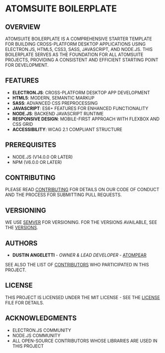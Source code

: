 # ATOMSUITE BOILERPLATE

## OVERVIEW

ATOMSUITE BOILERPLATE IS A COMPREHENSIVE STARTER TEMPLATE FOR BUILDING CROSS-PLATFORM DESKTOP APPLICATIONS USING ELECTRON.JS, HTML5, CSS3, SASS, JAVASCRIPT, AND NODE.JS. THIS BOILERPLATE SERVES AS THE FOUNDATION FOR ALL ATOMSUITE PROJECTS, PROVIDING A CONSISTENT AND EFFICIENT STARTING POINT FOR DEVELOPMENT.

## FEATURES

- **ELECTRON.JS**: CROSS-PLATFORM DESKTOP APP DEVELOPMENT
- **HTML5**: MODERN, SEMANTIC MARKUP
- **SASS**: ADVANCED CSS PREPROCESSING
- **JAVASCRIPT**: ES6+ FEATURES FOR ENHANCED FUNCTIONALITY
- **NODE.JS**: BACKEND JAVASCRIPT RUNTIME
- **RESPONSIVE DESIGN**: MOBILE-FIRST APPROACH WITH FLEXBOX AND CSS GRID
- **ACCESSIBILITY**: WCAG 2.1 COMPLIANT STRUCTURE

## PREREQUISITES

- NODE.JS (V14.0.0 OR LATER)
- NPM (V6.0.0 OR LATER)

## CONTRIBUTING

PLEASE READ [CONTRIBUTING](readme/contribution.md) FOR DETAILS ON OUR CODE OF CONDUCT AND THE PROCESS FOR SUBMITTING PULL REQUESTS.

## VERSIONING

WE USE [SEMVER](HTTP://SEMVER.ORG/) FOR VERSIONING. FOR THE VERSIONS AVAILABLE, SEE THE [VERSIONS](readme/versions.md).

## AUTHORS

* **DUSTIN ANGELETTI** - *OWNER & LEAD DEVELOPER* - [ATOMPEAR](HTTPS://GITHUB.COM/ATOMPEAR)

SEE ALSO THE LIST OF [CONTRIBUTORS](readme/contributors.md) WHO PARTICIPATED IN THIS PROJECT.

## LICENSE

THIS PROJECT IS LICENSED UNDER THE MIT LICENSE - SEE THE [LICENSE](readme/license.md) FILE FOR DETAILS.

## ACKNOWLEDGMENTS

* ELECTRON.JS COMMUNITY
* NODE.JS COMMUNITY
* ALL OPEN-SOURCE CONTRIBUTORS WHOSE LIBRARIES ARE USED IN THIS PROJECT
